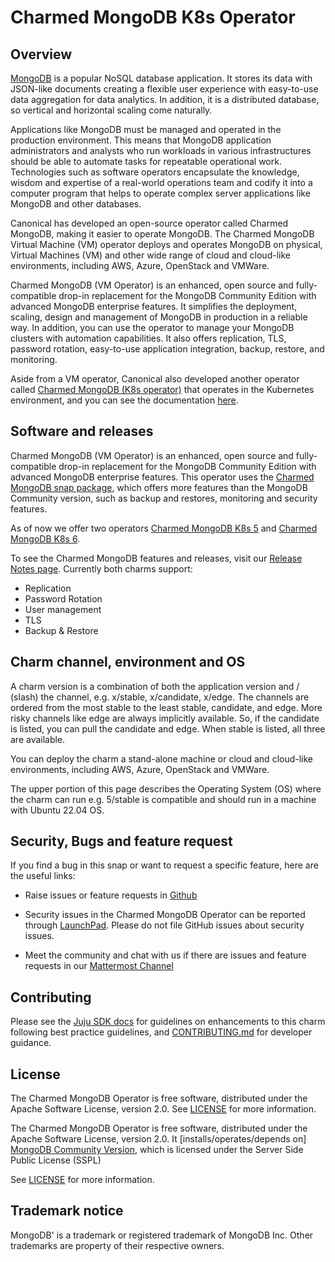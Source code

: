 # Charmed MongoDB K8s Operator

## Overview

[MongoDB](https://github.com/mongodb/mongo) is a popular NoSQL database application. It stores its data with JSON-like documents creating a flexible user experience with easy-to-use data aggregation for data analytics. In addition, it is a distributed database, so vertical and horizontal scaling come naturally.

Applications like MongoDB must be managed and operated in the production environment. This means that MongoDB application administrators and analysts who run workloads in various infrastructures should be able to automate tasks for repeatable operational work. Technologies such as software operators encapsulate the knowledge, wisdom and expertise of a real-world operations team and codify it into a computer program that helps to operate complex server applications like MongoDB and other databases.

Canonical has developed an open-source operator called  Charmed MongoDB, making it easier to operate MongoDB. The Charmed MongoDB Virtual Machine (VM) operator deploys and operates MongoDB on physical,  Virtual Machines (VM) and other wide range of cloud and cloud-like environments, including AWS, Azure, OpenStack and VMWare.

Charmed MongoDB (VM Operator) is an enhanced, open source and fully-compatible drop-in replacement for the MongoDB Community Edition with advanced MongoDB enterprise features. It simplifies the deployment, scaling, design and management of MongoDB in production in a reliable way. In addition, you can use the operator to manage your MongoDB clusters with automation capabilities. It also offers replication, TLS, password rotation, easy-to-use application integration, backup, restore, and monitoring.  

Aside from a VM operator, Canonical also developed another operator called [Charmed MongoDB (K8s operator)](https://charmhub.io/mongodb-k8s?channel=5/edge) that operates in the Kubernetes environment, and you can see the documentation [here](https://charmhub.io/mongodb-k8s?channel=5/edge).


## Software and releases

Charmed MongoDB (VM Operator) is an enhanced, open source and fully-compatible drop-in replacement for the MongoDB Community Edition with advanced MongoDB enterprise features. This operator uses the [Charmed MongoDB snap package](https://snapcraft.io/charmed-mongodb), which offers more features than the MongoDB Community version, such as backup and restores, monitoring and security features.

As of now we offer two operators [Charmed MongoDB K8s 5](https://charmhub.io/mongodb-k8s?channel=5/edge) and [Charmed MongoDB K8s 6](https://charmhub.io/mongodb-k8s?channel=6/edge).

To see the Charmed MongoDB features and releases, visit our [Release Notes page](https://github.com/canonical/mongodb-k8s-operator/releases). Currently both charms support:
- Replication
- Password Rotation
- User management
- TLS
- Backup & Restore

## Charm channel, environment and OS

A charm version is a combination of both the application version and / (slash) the channel, e.g. x/stable, x/candidate, x/edge. The channels are ordered from the most stable to the least stable, candidate, and edge. More risky channels like edge are always implicitly available. So, if the candidate is listed, you can pull the candidate and edge. When stable is listed, all three are available. 

You can deploy the charm a stand-alone machine or cloud and cloud-like environments, including AWS, Azure, OpenStack and VMWare.

The upper portion of this page describes the Operating System (OS) where the charm can run e.g. 5/stable is compatible and should run in a machine with Ubuntu 22.04 OS.


## Security, Bugs and feature request

If you find a bug in this snap or want to request a specific feature, here are the useful links:

* Raise issues or feature requests in [Github](https://github.com/canonical/mongodb-operator/issues)

* Security issues in the Charmed MongoDB Operator can be reported through [LaunchPad](https://wiki.ubuntu.com/DebuggingSecurity#How%20to%20File). Please do not file GitHub issues about security issues.

* Meet the community and chat with us if there are issues and feature requests in our [Mattermost Channel](https://chat.charmhub.io/charmhub/channels/data-platform)

## Contributing

Please see the [Juju SDK docs](https://juju.is/docs/sdk) for guidelines on enhancements to this charm following best practice guidelines, and [CONTRIBUTING.md](https://github.com/canonical/mongodb-operator/blob/main/CONTRIBUTING.md) for developer guidance.

## License

The Charmed MongoDB Operator is free software, distributed under the Apache Software License, version 2.0. See [LICENSE](https://github.com/canonical/mongodb-operator/blob/main/LICENSE) for more information.

The Charmed MongoDB Operator is free software, distributed under the Apache Software License, version 2.0. It [installs/operates/depends on] [MongoDB Community Version](https://github.com/mongodb/mongo), which is licensed under the Server Side Public License (SSPL)

See [LICENSE](https://github.com/canonical/mongodb-operator/blob/main/LICENSE) for more information.

## Trademark notice
MongoDB' is a trademark or registered trademark of MongoDB Inc. Other trademarks are property of their respective owners.

